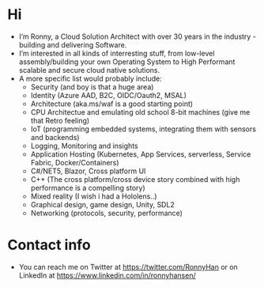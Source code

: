 # Hi 
- I’m Ronny, a Cloud Solution Architect with over 30 years in the industry - building and delivering Software.
- I’m interested in all kinds of interresting stuff, from low-level assembly/building your own Operating System to High Performant scalable and secure cloud native solutions.
- A more specific list would probably include:
  - Security (and boy is that a huge area) 
  - Identity (Azure AAD, B2C, OIDC/Oauth2, MSAL) 
  - Architecture (aka.ms/waf is a good starting point)
  - CPU Architectue and emulating old school 8-bit machines (give me that Retro feeling)
  - IoT (programming embedded systems, integrating them with sensors and backends)
  - Logging, Monitoring and insights
  - Application Hosting (Kubernetes, App Services, serverless, Service Fabric, Docker/Containers)
  - C#/NET5, Blazor, Cross platform UI
  - C++ (The cross platform/cross device story combined with high performance is a compelling story) 
  - Mixed reality (I wish i had a Hololens..)
  - Graphical design, game design, Unity, SDL2
  - Networking (protocols, security, performance)
  
# Contact info
- You can reach me on Twitter at https://twitter.com/RonnyHan or on LinkedIn at https://www.linkedin.com/in/ronnyhansen/

<!---
RonnyA/RonnyA is a ✨ special ✨ repository because its `README.md` (this file) appears on your GitHub profile.
You can click the Preview link to take a look at your changes.
--->
